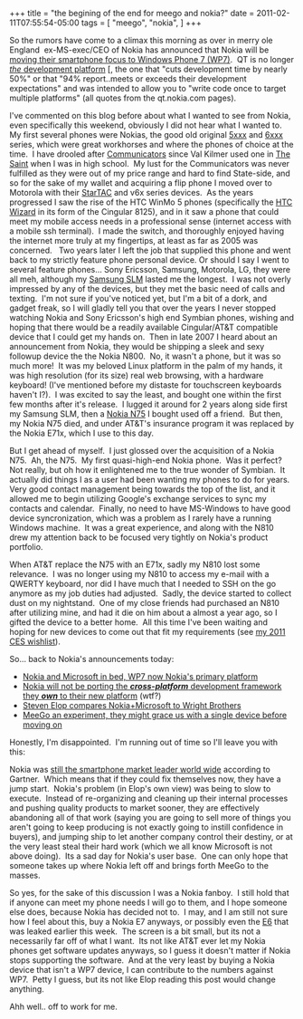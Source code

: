 +++
title = "the begining of the end for meego and nokia?"
date = 2011-02-11T07:55:54-05:00
tags = [
  "meego",
  "nokia",
]
+++

So the rumors have come to a climax this morning as over in merry ole England  ex-MS-exec/CEO of Nokia has announced that Nokia will be [moving their smartphone focus to Windows Phone 7 (WP7)](http://conversations.nokia.com/2011/02/11/welcome-to-the-third-ecosystem/trackback/ "Nokia moving to WP7").  QT is no longer [_the_ development platform](http://press.nokia.com/2010/10/21/nokia-further-refines-development-strategy-to-unify-environments-for-symbian-and-meego/ "Nokia adopts HTML5 and QT") [, the one that "cuts development time by nearly 50%" or that "94% report..meets or exceeds their development expectations" and was intended to allow you to "write code once to target multiple platforms" (all quotes from the qt.nokia.com pages).

I've commented on this blog before about what I wanted to see from Nokia, even specifically this weekend, obviously I did not hear what I wanted to.  My first several phones were Nokias, the good old original <a title="Wikipedia entry for Nokia's 5xxx series" href="http://en.wikipedia.org/wiki/Nokia_5xxx_series#Nokia_5000_series_.E2.80.93_Active_series" target="_blank">5xxx</a> and <a title="Wikipedia entry for Nokia's 6xxx series" href="http://en.wikipedia.org/wiki/Nokia_6xxx_series" target="_blank">6xxx</a> series, which were great workhorses and where the phones of choice at the time.  I have drooled after <a title="Wikipedia entry for Nokia Communicator" href="http://en.wikipedia.org/wiki/Nokia_Communicator" target="_blank">Communicators</a> since Val Kilmer used one in <a title="IMDb entry for The Saint" href="http://www.imdb.com/title/tt0120053/" target="_blank">The Saint</a> when I was in high school.  My lust for the Communicators was never fulfilled as they were out of my price range and hard to find State-side, and so for the sake of my wallet and acquiring a flip phone I moved over to Motorola with their <a title="Wikipedia entry for Motorola StarTAC" href="http://en.wikipedia.org/wiki/Startac" target="_blank">StarTAC</a> and v6x series devices.  As the years progressed I saw the rise of the HTC WinMo 5 phones (specifically the <a title="Wikipedia enty for HTC Wizard" href="http://en.wikipedia.org/wiki/HTC_Wizard" target="_blank">HTC Wizard</a> in its form of the Cingular 8125), and in it saw a phone that could meet my mobile access needs in a professional sense (internet access with a mobile ssh terminal).  I made the switch, and thoroughly enjoyed having the internet more truly at my fingertips, at least as far as 2005 was concerned.   Two years later I left the job that supplied this phone and went back to my strictly feature phone personal device. Or should I say I went to several feature phones... Sony Ericsson, Samsung, Motorola, LG, they were all meh, although my <a title="PhoneScoop for Samsung SLM" href="http://www.phonescoop.com/phones/phone.php?p=1376" target="_blank">Samsung SLM</a> lasted me the longest.  I was not overly impressed by any of the devices, but they met the basic need of calls and texting.  I'm not sure if you've noticed yet, but I'm a bit of a dork, and gadget freak, so I will gladly tell you that over the years I never stopped watching Nokia and Sony Ericsson's high end Symbian phones, wishing and hoping that there would be a readily available Cingular/AT&T compatible device that I could get my hands on.  Then in late 2007 I heard about an announcement from Nokia, they would be shipping a sleek and sexy followup device the the Nokia N800.  No, it wasn't a phone, but it was so much more!  It was my beloved Linux platform in the palm of my hands, it was high resolution (for its size) real web browsing, with a hardware keyboard! (I've mentioned before my distaste for touchscreen keyboards haven't I?).  I was excited to say the least, and bought one within the first few months after it's release.  I lugged it around for 2 years along side first my Samsung SLM, then a <a title="Wikipedi entry for Nokia N75" href="http://en.wikipedia.org/wiki/Nokia_N75" target="_blank">Nokia N75</a> I bought used off a friend.  But then, my Nokia N75 died, and under AT&T's insurance program it was replaced by the Nokia E71x, which I use to this day.

But I get ahead of myself.  I just glossed over the acquisition of a Nokia N75.  Ah, the N75.  My first quasi-high-end Nokia phone.  Was it perfect? Not really, but oh how it enlightened me to the true wonder of Symbian.  It actually did things I as a user had been wanting my phones to do for years.  Very good contact management being towards the top of the list, and it allowed me to begin utilizing Google's exchange services to sync my contacts and calendar.  Finally, no need to have MS-Windows to have good device syncronization, which was a problem as I rarely have a running Windows machine.  It was a great experience, and along with the N810 drew my attention back to be focused very tightly on Nokia's product portfolio.

When AT&T replace the N75 with an E71x, sadly my N810 lost some relevance.  I was no longer using my N810 to access my e-mail with a QWERTY keyboard, nor did I have much that I needed to SSH on the go anymore as my job duties had adjusted.  Sadly, the device started to collect dust on my nightstand.  One of my close friends had purchased an N810 after utilizing mine, and had it die on him about a almost a year ago, so I gifted the device to a better home.  All this time I've been waiting and hoping for new devices to come out that fit my requirements (see <a title="my 2011 CES wishlist" href="http://nytefyre.net/?p=33" target="_self">my 2011 CES wishlist</a>).

So... back to Nokia's announcements today:

- [Nokia and Microsoft in bed, WP7 now Nokia's primary platform](http://www.nokia.com/A4136001?newsid=1488007 "Nokia strategic partnership Press Release")
- <a title="Nokia' Letter to Developers" href="http://blogs.forum.nokia.com/blog/nokia-developer-news/2011/02/11/letter-to-developers?sf1066337=1&" target="_blank">Nokia will not be porting the <strong><em>cross-platform</em></strong> development framework they <strong><em>own</em></strong> to their new platform</a> (wtf?)
- <a title="Steven Elop says they are gonna fly" href="http://www.engadget.com/2011/02/11/nokias-elop-responds-to-googles-two-turkeys-tweet/" target="_blank">Steven Elop compares Nokia+Microsoft to Wright Brothers</a>
- [MeeGo an experiment, they might grace us with a single device before moving on](http://www.engadget.com/2011/02/11/nokia-qanda-reveals-more-symbian-and-meego-details-android-explor/ "Nokia Q&A")

Honestly, I'm disappointed.  I'm running out of time so I'll leave you with this:

Nokia was [still the smartphone market leader world wide](http://www.gartner.com/it/page.jsp?id=1306513 "Gartner Mobile Phone Sale report") according to Gartner.  Which means that if they could fix themselves now, they have a jump start.  Nokia's problem (in Elop's own view) was being to slow to execute.  Instead of re-organizing and cleaning up their internal processes and pushing quality products to market sooner, they are effectively abandoning all of that work (saying you are going to sell more of things you aren't going to keep producing is not exactly going to instill confidence in buyers), and jumping ship to let another company control their destiny, or at the very least steal their hard work (which we all know Microsoft is not above doing).  Its a sad day for Nokia's user base.  One can only hope that someone takes up where Nokia left off and brings forth MeeGo to the masses.

So yes, for the sake of this discussion I was a Nokia fanboy.  I still hold that if anyone can meet my phone needs I will go to them, and I hope someone else does, because Nokia has decided not to.  I may, and I am still not sure how I feel about this, buy a Nokia E7 anyways, or possibly even the <a title="Engadget pos of Nokia E6" href="http://www.engadget.com/2011/02/06/nokia-e6-in-the-wild/" target="_blank">E6</a> that was leaked earlier this week.  The screen is a bit small, but its not a necessarily far off of what I want.  Its not like AT&T ever let my Nokia phones get software updates anyways, so I guess it doesn't matter if Nokia stops supporting the software.  And at the very least by buying a Nokia device that isn't a WP7 device, I can contribute to the numbers against WP7.  Petty I guess, but its not like Elop reading this post would change anything.

Ahh well.. off to work for me.
